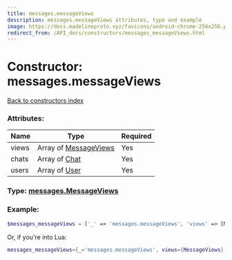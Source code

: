 ```yaml
---
title: messages.messageViews
description: messages.messageViews attributes, type and example
image: https://docs.madelineproto.xyz/favicons/android-chrome-256x256.png
redirect_from: /API_docs/constructors/messages_messageViews.html
---
```

# Constructor: messages.messageViews  
[Back to constructors index](index.md)



### Attributes:

| Name     |    Type       | Required |
|----------|---------------|----------|
|views|Array of [MessageViews](../types/MessageViews.md) | Yes|
|chats|Array of [Chat](../types/Chat.md) | Yes|
|users|Array of [User](../types/User.md) | Yes|



### Type: [messages.MessageViews](../types/messages.MessageViews.md)


### Example:

```php
$messages_messageViews = ['_' => 'messages.messageViews', 'views' => [MessageViews, MessageViews], 'chats' => [Chat, Chat], 'users' => [User, User]];
```  


Or, if you're into Lua:

```lua
messages_messageViews={_='messages.messageViews', views={MessageViews}, chats={Chat}, users={User}}

```



